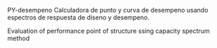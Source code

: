 PY-desempeno
Calculadora de punto y curva de desempeno usando espectros de respuesta de diseno y desempeno.

Evaluation of performance point of structure ssing capacity spectrum method
